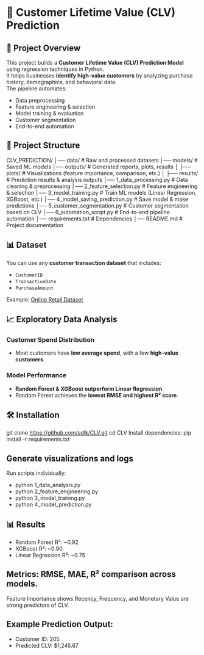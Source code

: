 # 🧮 Customer Lifetime Value (CLV) Prediction  

## 📌 Project Overview  
This project builds a **Customer Lifetime Value (CLV) Prediction Model** using regression techniques in Python.  
It helps businesses **identify high-value customers** by analyzing purchase history, demographics, and behavioral data.  
The pipeline automates:
- Data preprocessing  
- Feature engineering & selection  
- Model training & evaluation  
- Customer segmentation  
- End-to-end automation  

## 📂 Project Structure  
CLV_PREDICTION/
│── data/                           # Raw and processed datasets
│── models/                         # Saved ML models
│── outputs/                        # Generated reports, plots, results
│   ├── plots/                      # Visualizations (feature importance, comparison, etc.)
│   ├── results/                    # Prediction results & analysis outputs
│── 1_data_processing.py            # Data cleaning & preprocessing
│── 2_feature_selection.py          # Feature engineering & selection
│── 3_model_training.py             # Train ML models (Linear Regression, XGBoost, etc.)
│── 4_model_saving_prediction.py    # Save model & make predictions
│── 5_customer_segmentation.py      # Customer segmentation based on CLV
│── 6_automation_script.py          # End-to-end pipeline automation
│── requirements.txt                # Dependencies
│── README.md                       # Project documentation

## 📊 Dataset
You can use any **customer transaction dataset** that includes:  
- `CustomerID`  
- `TransactionDate`  
- `PurchaseAmount`  

Example: [Online Retail Dataset](https://archive.ics.uci.edu/ml/datasets/online+retail)  

## 📈 Exploratory Data Analysis
### Customer Spend Distribution
- Most customers have **low average spend**, with a few **high-value customers**.  

### Model Performance
- **Random Forest & XGBoost outperform Linear Regression**.  
- Random Forest achieves the **lowest RMSE and highest R² score**.  

## 🛠️ Installation
git clone https://github.com/sdlk/CLV.git
cd CLV
Install dependencies:
pip install -r requirements.txt

## Generate visualizations and logs
Run scripts individually:
- python 1_data_analysis.py
- python 2_feature_engineering.py
- python 3_model_training.py
- python 4_model_prediction.py

## 📊 Results
- Random Forest R²: ~0.92
- XGBoost R²: ~0.90
- Linear Regression R²: ~0.75

## Metrics: RMSE, MAE, R² comparison across models.
Feature Importance shows Recency, Frequency, and Monetary Value are strong predictors of CLV.

## Example Prediction Output:
- Customer ID: 205
- Predicted CLV: $1,245.67
